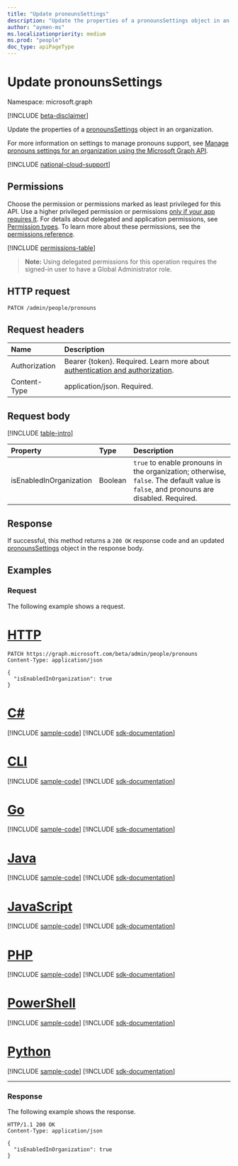 ```yaml
---
title: "Update pronounsSettings"
description: "Update the properties of a pronounsSettings object in an organization."
author: "aymen-ms"
ms.localizationpriority: medium
ms.prod: "people"
doc_type: apiPageType
---
```


# Update pronounsSettings

Namespace: microsoft.graph

[!INCLUDE [beta-disclaimer](../../includes/beta-disclaimer.md)]

Update the properties of a [pronounsSettings](../resources/pronounssettings.md) object in an organization.

For more information on settings to manage pronouns support, see [Manage pronouns settings for an organization using the Microsoft Graph API](/graph/pronouns-configure-pronouns-availability).

[!INCLUDE [national-cloud-support](../../includes/all-clouds.md)]

## Permissions
Choose the permission or permissions marked as least privileged for this API. Use a higher privileged permission or permissions [only if your app requires it](/graph/permissions-overview#best-practices-for-using-microsoft-graph-permissions). For details about delegated and application permissions, see [Permission types](/graph/permissions-overview#permission-types). To learn more about these permissions, see the [permissions reference](/graph/permissions-reference).

<!-- { "blockType": "permissions", "name": "pronounssettings_update" } -->
[!INCLUDE [permissions-table](../includes/permissions/pronounssettings-update-permissions.md)]

>**Note:** Using delegated permissions for this operation requires the signed-in user to have a Global Administrator role.

## HTTP request

<!-- {
  "blockType": "ignored"
}
-->
``` http
PATCH /admin/people/pronouns
```

## Request headers
|Name|Description|
|:---|:---|
|Authorization|Bearer {token}. Required. Learn more about [authentication and authorization](/graph/auth/auth-concepts).|
|Content-Type|application/json. Required.|

## Request body

[!INCLUDE [table-intro](../../includes/update-property-table-intro.md)]

|Property|Type|Description|
|:---|:---|:---|
|isEnabledInOrganization|Boolean|`true` to enable pronouns in the organization; otherwise, `false`. The default value is `false`, and pronouns are disabled. Required.|

## Response

If successful, this method returns a `200 OK` response code and an updated [pronounsSettings](../resources/pronounssettings.md) object in the response body.

## Examples

### Request

The following example shows a request.

# [HTTP](#tab/http)
<!-- {
  "blockType": "request",
  "name": "update_pronounssettings"
}
-->
``` http
PATCH https://graph.microsoft.com/beta/admin/people/pronouns
Content-Type: application/json

{
  "isEnabledInOrganization": true
}
```

# [C#](#tab/csharp)
[!INCLUDE [sample-code](../includes/snippets/csharp/update-pronounssettings-csharp-snippets.md)]
[!INCLUDE [sdk-documentation](../includes/snippets/snippets-sdk-documentation-link.md)]

# [CLI](#tab/cli)
[!INCLUDE [sample-code](../includes/snippets/cli/update-pronounssettings-cli-snippets.md)]
[!INCLUDE [sdk-documentation](../includes/snippets/snippets-sdk-documentation-link.md)]

# [Go](#tab/go)
[!INCLUDE [sample-code](../includes/snippets/go/update-pronounssettings-go-snippets.md)]
[!INCLUDE [sdk-documentation](../includes/snippets/snippets-sdk-documentation-link.md)]

# [Java](#tab/java)
[!INCLUDE [sample-code](../includes/snippets/java/update-pronounssettings-java-snippets.md)]
[!INCLUDE [sdk-documentation](../includes/snippets/snippets-sdk-documentation-link.md)]

# [JavaScript](#tab/javascript)
[!INCLUDE [sample-code](../includes/snippets/javascript/update-pronounssettings-javascript-snippets.md)]
[!INCLUDE [sdk-documentation](../includes/snippets/snippets-sdk-documentation-link.md)]

# [PHP](#tab/php)
[!INCLUDE [sample-code](../includes/snippets/php/update-pronounssettings-php-snippets.md)]
[!INCLUDE [sdk-documentation](../includes/snippets/snippets-sdk-documentation-link.md)]

# [PowerShell](#tab/powershell)
[!INCLUDE [sample-code](../includes/snippets/powershell/update-pronounssettings-powershell-snippets.md)]
[!INCLUDE [sdk-documentation](../includes/snippets/snippets-sdk-documentation-link.md)]

# [Python](#tab/python)
[!INCLUDE [sample-code](../includes/snippets/python/update-pronounssettings-python-snippets.md)]
[!INCLUDE [sdk-documentation](../includes/snippets/snippets-sdk-documentation-link.md)]

---

### Response

The following example shows the response.

<!-- {
  "blockType": "response",
  "truncated": true,
  "@odata.type": "microsoft.graph.pronounsSettings",
  "name": "update_pronounssettings"
}
-->
``` http
HTTP/1.1 200 OK
Content-Type: application/json

{
  "isEnabledInOrganization": true
}
```
